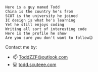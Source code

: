 ```
Here is a guy named Todd
China is the country he's from
SCUT is the university he joined
IC design is what he's learning
Yet he still enjoys coding
Writing all sort of interesting code
Here is the profile he show
Are you sure you don't want to follow😉
```

Contact me by:
- 📫 ToddZZF@outlook.com
- 💻 [todd.scuteee.com](https://todd.scuteee.com)
